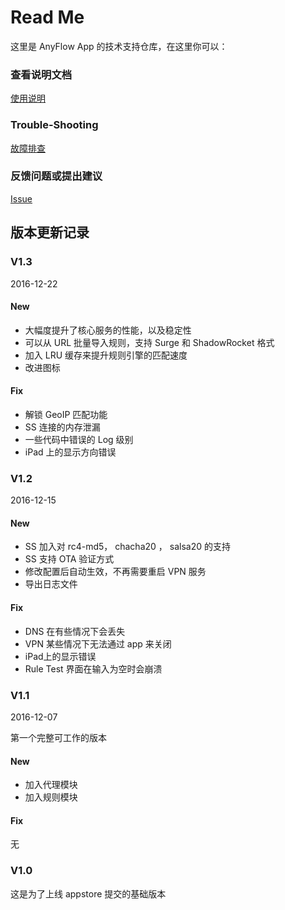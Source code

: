 # Read Me

这里是 AnyFlow App 的技术支持仓库，在这里你可以：

### 查看说明文档

[使用说明](https://github.com/AnyFlowApp/AnyFlowApp-issues/blob/master/help_Zh.md)

### Trouble-Shooting 

[故障排查](https://github.com/AnyFlowApp/AnyFlowApp-issues/blob/master/Trouble-Shooting.md)

### 反馈问题或提出建议

[Issue](https://github.com/AnyFlowApp/AnyFlowApp-issues/issues)

## 版本更新记录

### V1.3

2016-12-22

#### New
* 大幅度提升了核心服务的性能，以及稳定性
* 可以从 URL 批量导入规则，支持 Surge 和 ShadowRocket 格式
* 加入 LRU 缓存来提升规则引擎的匹配速度
* 改进图标

#### Fix

* 解锁 GeoIP 匹配功能
* SS 连接的内存泄漏
* 一些代码中错误的 Log 级别
* iPad 上的显示方向错误

### V1.2

2016-12-15

#### New
* SS 加入对 rc4-md5， chacha20 ， salsa20 的支持
* SS 支持 OTA 验证方式
* 修改配置后自动生效，不再需要重启 VPN 服务
* 导出日志文件

#### Fix

* DNS 在有些情况下会丢失
* VPN 某些情况下无法通过 app 来关闭
* iPad上的显示错误
* Rule Test 界面在输入为空时会崩溃 

### V1.1

2016-12-07 

第一个完整可工作的版本

#### New
* 加入代理模块
* 加入规则模块

#### Fix

无

### V1.0

这是为了上线 appstore 提交的基础版本
